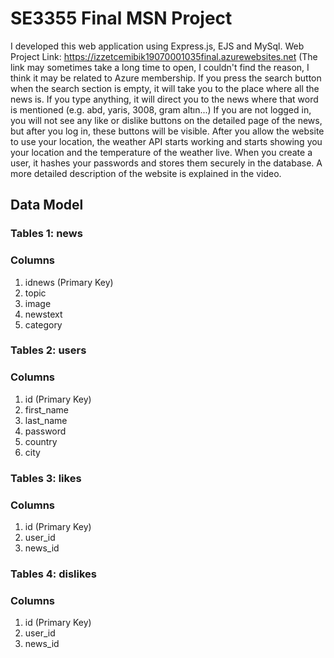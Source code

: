 # SE3355 Final MSN Project
I developed this web application using Express.js, EJS and MySql.
Web Project Link: https://izzetcemibik19070001035final.azurewebsites.net  (The link may sometimes take a long time to open, I couldn't find the reason, I think it may be related to Azure membership. If you press the search button when the search section is empty, it will take you to the place where all the news is. If you type anything, it will direct you to the news where that word is mentioned (e.g. abd, yaris, 3008, gram altın...) If you are not logged in, you will not see any like or dislike buttons on the detailed page of the news, but after you log in, these buttons will be visible. After you allow the website to use your location, the weather API starts working and starts showing you your location and the temperature of the weather live. When you create a user, it hashes your passwords and stores them securely in the database. A more detailed description of the website is explained in the video.


## Data Model
### Tables 1: news
### Columns
1. idnews (Primary Key)
2. topic
3. image
4. newstext
5. category

### Tables 2: users
### Columns
1. id (Primary Key)
2. first_name
3. last_name
4. password
5. country
6. city

### Tables 3: likes
### Columns
1. id (Primary Key)
2. user_id
3. news_id

### Tables 4: dislikes
### Columns
1. id (Primary Key)
2. user_id
3. news_id
